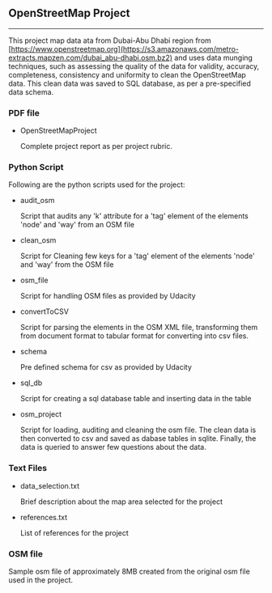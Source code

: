 ## OpenStreetMap Project
***

This project map data ata from Dubai-Abu Dhabi region from [https://www.openstreetmap.org](https://s3.amazonaws.com/metro-extracts.mapzen.com/dubai_abu-dhabi.osm.bz2) and uses data munging techniques, such as assessing the quality of the data for validity, accuracy, completeness, consistency and uniformity to clean the OpenStreetMap data. This clean data was saved to SQL database, as per a pre-specified data schema.

### PDF file

  * OpenStreetMapProject
  
    Complete project report as per project rubric.

### Python Script

Following are the python scripts used for the project:

  * audit_osm
  
      Script that audits any 'k' attribute for a 'tag' element of the elements 'node' and 
'way' from an OSM file

  * clean_osm
  
      Script for Cleaning few keys for a 'tag' element of the elements 'node' and 'way' from the OSM file

  * osm_file
  
      Script for handling OSM files as provided by Udacity
  
  * convertToCSV
  
      Script for parsing the elements in the OSM XML file, transforming them from document 
format to tabular format for converting into csv files. 

  * schema
  
      Pre defined schema for csv as provided by Udacity
  
  * sql_db
      
      Script for creating a sql database table and inserting data in the table
      
  * osm_project
  
      Script for loading, auditing and cleaning the osm file. The clean data
is then converted to csv and saved as dabase tables in sqlite. Finally, the data
is queried to answer few questions about the data.

### Text Files

  * data_selection.txt
  
    Brief description about the map area selected for the project
  
  * references.txt
  
    List of references for the project
    
### OSM file

  Sample osm file of approximately 8MB created from the original osm file used in the project.
  
    
